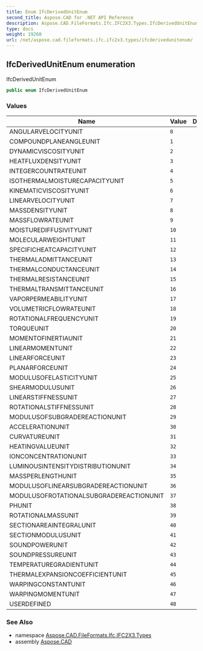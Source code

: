 ```yaml
---
title: Enum IfcDerivedUnitEnum
second_title: Aspose.CAD for .NET API Reference
description: Aspose.CAD.FileFormats.Ifc.IFC2X3.Types.IfcDerivedUnitEnum enum. IfcDerivedUnitEnum
type: docs
weight: 19260
url: /net/aspose.cad.fileformats.ifc.ifc2x3.types/ifcderivedunitenum/
---
```

## IfcDerivedUnitEnum enumeration

IfcDerivedUnitEnum

```csharp
public enum IfcDerivedUnitEnum
```

### Values

| Name | Value | Description |
| --- | --- | --- |
| ANGULARVELOCITYUNIT | `0` |  |
| COMPOUNDPLANEANGLEUNIT | `1` |  |
| DYNAMICVISCOSITYUNIT | `2` |  |
| HEATFLUXDENSITYUNIT | `3` |  |
| INTEGERCOUNTRATEUNIT | `4` |  |
| ISOTHERMALMOISTURECAPACITYUNIT | `5` |  |
| KINEMATICVISCOSITYUNIT | `6` |  |
| LINEARVELOCITYUNIT | `7` |  |
| MASSDENSITYUNIT | `8` |  |
| MASSFLOWRATEUNIT | `9` |  |
| MOISTUREDIFFUSIVITYUNIT | `10` |  |
| MOLECULARWEIGHTUNIT | `11` |  |
| SPECIFICHEATCAPACITYUNIT | `12` |  |
| THERMALADMITTANCEUNIT | `13` |  |
| THERMALCONDUCTANCEUNIT | `14` |  |
| THERMALRESISTANCEUNIT | `15` |  |
| THERMALTRANSMITTANCEUNIT | `16` |  |
| VAPORPERMEABILITYUNIT | `17` |  |
| VOLUMETRICFLOWRATEUNIT | `18` |  |
| ROTATIONALFREQUENCYUNIT | `19` |  |
| TORQUEUNIT | `20` |  |
| MOMENTOFINERTIAUNIT | `21` |  |
| LINEARMOMENTUNIT | `22` |  |
| LINEARFORCEUNIT | `23` |  |
| PLANARFORCEUNIT | `24` |  |
| MODULUSOFELASTICITYUNIT | `25` |  |
| SHEARMODULUSUNIT | `26` |  |
| LINEARSTIFFNESSUNIT | `27` |  |
| ROTATIONALSTIFFNESSUNIT | `28` |  |
| MODULUSOFSUBGRADEREACTIONUNIT | `29` |  |
| ACCELERATIONUNIT | `30` |  |
| CURVATUREUNIT | `31` |  |
| HEATINGVALUEUNIT | `32` |  |
| IONCONCENTRATIONUNIT | `33` |  |
| LUMINOUSINTENSITYDISTRIBUTIONUNIT | `34` |  |
| MASSPERLENGTHUNIT | `35` |  |
| MODULUSOFLINEARSUBGRADEREACTIONUNIT | `36` |  |
| MODULUSOFROTATIONALSUBGRADEREACTIONUNIT | `37` |  |
| PHUNIT | `38` |  |
| ROTATIONALMASSUNIT | `39` |  |
| SECTIONAREAINTEGRALUNIT | `40` |  |
| SECTIONMODULUSUNIT | `41` |  |
| SOUNDPOWERUNIT | `42` |  |
| SOUNDPRESSUREUNIT | `43` |  |
| TEMPERATUREGRADIENTUNIT | `44` |  |
| THERMALEXPANSIONCOEFFICIENTUNIT | `45` |  |
| WARPINGCONSTANTUNIT | `46` |  |
| WARPINGMOMENTUNIT | `47` |  |
| USERDEFINED | `48` |  |

### See Also

* namespace [Aspose.CAD.FileFormats.Ifc.IFC2X3.Types](../../aspose.cad.fileformats.ifc.ifc2x3.types/)
* assembly [Aspose.CAD](../../)


